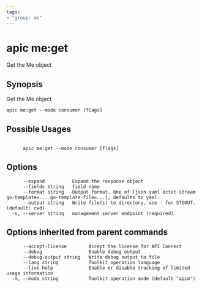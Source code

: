 ```yaml
---
tags:
- "group: me"
---
```

# apic me:get

Get the Me object

## Synopsis

Get the Me object

```
apic me:get --mode consumer [flags]
```

## Possible Usages

```

      apic me:get --mode consumer [flags]

```

## Options

```
      --expand          Expand the response object
      --fields string   field name
      --format string   Output format. One of [json yaml octet-stream go-template=... go-template-file=...], defaults to yaml.
      --output string   Write file(s) to directory, use - for STDOUT. (default: cwd)
  -s, --server string   management server endpoint (required)
```

## Options inherited from parent commands

```
      --accept-license        Accept the license for API Connect
      --debug                 Enable debug output
      --debug-output string   Write debug output to file
      --lang string           Toolkit operation language
      --live-help             Enable or disable tracking of limited usage information
  -m, --mode string           Toolkit operation mode (default "apim")
```
